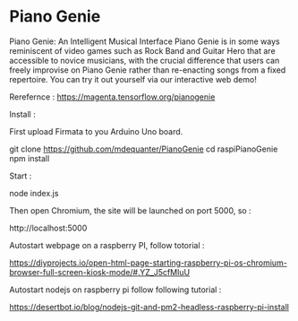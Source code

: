 Piano Genie
==============

Piano Genie: An Intelligent Musical Interface
Piano Genie is in some ways reminiscent of video games such as Rock Band and Guitar Hero that are accessible to novice musicians, with the crucial difference that users can freely improvise on Piano Genie rather than re-enacting songs from a fixed repertoire. You can try it out yourself via our interactive web demo!

Rerefernce :  https://magenta.tensorflow.org/pianogenie

Install :


First upload Firmata to you Arduino Uno board.


git clone https://github.com/mdequanter/PianoGenie
cd raspiPianoGenie
npm install

Start :

node index.js

Then open Chromium, the site will be launched on port 5000, so :

http://localhost:5000


Autostart webpage on a raspberry PI, follow totorial :

https://diyprojects.io/open-html-page-starting-raspberry-pi-os-chromium-browser-full-screen-kiosk-mode/#.YZ_J5cfMIuU

Autostart nodejs on raspberry pi follow following tutorial :

https://desertbot.io/blog/nodejs-git-and-pm2-headless-raspberry-pi-install



